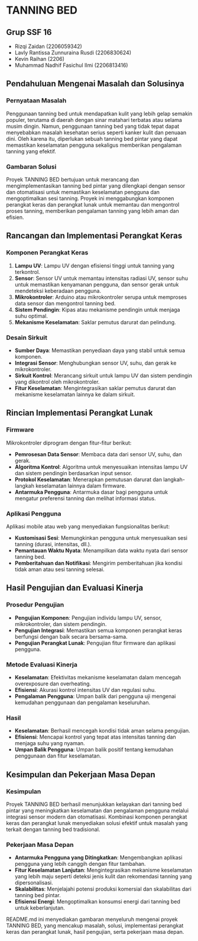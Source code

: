 # TANNING BED

## Grup SSF 16
- Rizqi Zaidan (2206059342)
- Lavly Rantissa Zunnuraina Rusdi (2206830624)
- Kevin Raihan (2206)
- Muhammad Nadhif Fasichul Ilmi (2206813416)

## Pendahuluan Mengenai Masalah dan Solusinya
### Pernyataan Masalah
Penggunaan tanning bed untuk mendapatkan kulit yang lebih gelap semakin populer, terutama di daerah dengan sinar matahari terbatas atau selama musim dingin. Namun, penggunaan tanning bed yang tidak tepat dapat menyebabkan masalah kesehatan serius seperti kanker kulit dan penuaan dini. Oleh karena itu, diperlukan sebuah tanning bed pintar yang dapat memastikan keselamatan pengguna sekaligus memberikan pengalaman tanning yang efektif.

### Gambaran Solusi
Proyek TANNING BED bertujuan untuk merancang dan mengimplementasikan tanning bed pintar yang dilengkapi dengan sensor dan otomatisasi untuk memastikan keselamatan pengguna dan mengoptimalkan sesi tanning. Proyek ini menggabungkan komponen perangkat keras dan perangkat lunak untuk memantau dan mengontrol proses tanning, memberikan pengalaman tanning yang lebih aman dan efisien.

## Rancangan dan Implementasi Perangkat Keras
### Komponen Perangkat Keras
1. **Lampu UV**: Lampu UV dengan efisiensi tinggi untuk tanning yang terkontrol.
2. **Sensor**: Sensor UV untuk memantau intensitas radiasi UV, sensor suhu untuk memastikan kenyamanan pengguna, dan sensor gerak untuk mendeteksi keberadaan pengguna.
3. **Mikrokontroler**: Arduino atau mikrokontroler serupa untuk memproses data sensor dan mengontrol tanning bed.
4. **Sistem Pendingin**: Kipas atau mekanisme pendingin untuk menjaga suhu optimal.
5. **Mekanisme Keselamatan**: Saklar pemutus darurat dan pelindung.

### Desain Sirkuit
- **Sumber Daya**: Memastikan penyediaan daya yang stabil untuk semua komponen.
- **Integrasi Sensor**: Menghubungkan sensor UV, suhu, dan gerak ke mikrokontroler.
- **Sirkuit Kontrol**: Merancang sirkuit untuk lampu UV dan sistem pendingin yang dikontrol oleh mikrokontroler.
- **Fitur Keselamatan**: Mengintegrasikan saklar pemutus darurat dan mekanisme keselamatan lainnya ke dalam sirkuit.

## Rincian Implementasi Perangkat Lunak
### Firmware
Mikrokontroler diprogram dengan fitur-fitur berikut:
- **Pemrosesan Data Sensor**: Membaca data dari sensor UV, suhu, dan gerak.
- **Algoritma Kontrol**: Algoritma untuk menyesuaikan intensitas lampu UV dan sistem pendingin berdasarkan input sensor.
- **Protokol Keselamatan**: Menerapkan pemutusan darurat dan langkah-langkah keselamatan lainnya dalam firmware.
- **Antarmuka Pengguna**: Antarmuka dasar bagi pengguna untuk mengatur preferensi tanning dan melihat informasi status.

### Aplikasi Pengguna
Aplikasi mobile atau web yang menyediakan fungsionalitas berikut:
- **Kustomisasi Sesi**: Memungkinkan pengguna untuk menyesuaikan sesi tanning (durasi, intensitas, dll.).
- **Pemantauan Waktu Nyata**: Menampilkan data waktu nyata dari sensor tanning bed.
- **Pemberitahuan dan Notifikasi**: Mengirim pemberitahuan jika kondisi tidak aman atau sesi tanning selesai.

## Hasil Pengujian dan Evaluasi Kinerja
### Prosedur Pengujian
- **Pengujian Komponen**: Pengujian individu lampu UV, sensor, mikrokontroler, dan sistem pendingin.
- **Pengujian Integrasi**: Memastikan semua komponen perangkat keras berfungsi dengan baik secara bersama-sama.
- **Pengujian Perangkat Lunak**: Pengujian fitur firmware dan aplikasi pengguna.

### Metode Evaluasi Kinerja
- **Keselamatan**: Efektivitas mekanisme keselamatan dalam mencegah overexposure dan overheating.
- **Efisiensi**: Akurasi kontrol intensitas UV dan regulasi suhu.
- **Pengalaman Pengguna**: Umpan balik dari pengguna uji mengenai kemudahan penggunaan dan pengalaman keseluruhan.

### Hasil
- **Keselamatan**: Berhasil mencegah kondisi tidak aman selama pengujian.
- **Efisiensi**: Mencapai kontrol yang tepat atas intensitas tanning dan menjaga suhu yang nyaman.
- **Umpan Balik Pengguna**: Umpan balik positif tentang kemudahan penggunaan dan fitur keselamatan.

## Kesimpulan dan Pekerjaan Masa Depan
### Kesimpulan
Proyek TANNING BED berhasil menunjukkan kelayakan dari tanning bed pintar yang meningkatkan keselamatan dan pengalaman pengguna melalui integrasi sensor modern dan otomatisasi. Kombinasi komponen perangkat keras dan perangkat lunak menyediakan solusi efektif untuk masalah yang terkait dengan tanning bed tradisional.

### Pekerjaan Masa Depan
- **Antarmuka Pengguna yang Ditingkatkan**: Mengembangkan aplikasi pengguna yang lebih canggih dengan fitur tambahan.
- **Fitur Keselamatan Lanjutan**: Mengintegrasikan mekanisme keselamatan yang lebih maju seperti deteksi jenis kulit dan rekomendasi tanning yang dipersonalisasi.
- **Skalabilitas**: Menjelajahi potensi produksi komersial dan skalabilitas dari tanning bed pintar.
- **Efisiensi Energi**: Mengoptimalkan konsumsi energi dari tanning bed untuk keberlanjutan.

README.md ini menyediakan gambaran menyeluruh mengenai proyek TANNING BED, yang mencakup masalah, solusi, implementasi perangkat keras dan perangkat lunak, hasil pengujian, serta pekerjaan masa depan.

